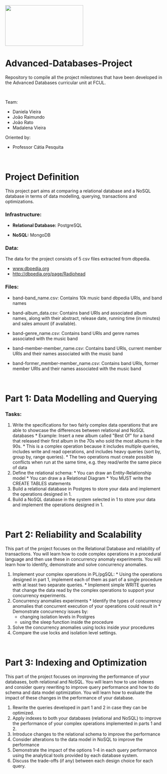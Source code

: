 <img src="https://ciencias.ulisboa.pt/sites/default/files/Ciencias_Logo_Azul-01.png" width="250" height="130">

# Advanced-Databases-Project
Repository to compile all the project milestones that have been developed in the Advanced Databases curricular unit at FCUL.

<br>

Team:
  * Daniela Vieira
  * João Raimundo
  * João Rato
  * Madalena Vieira
  
Oriented by:
 * Professor Cátia Pesquita

<br> 

# Project Definition
This project part aims at comparing a relational database and a NoSQL database in terms of data modelling, querying, transactions and optimizations.

### Infrastructure:

  * **Relational Database:** PostgreSQL

  * **NoSQL:** MongoDB

### Data:

The data for the project consists of 5 csv files extracted from dbpedia.
  * www.dbpedia.org
  * http://dbpedia.org/page/Radiohead

### Files:

  * band-band_name.csv: Contains 10k music band dbpedia URIs, and band names

  * band-album_data.csv: Contains band URIs and associated album names, along with their abstract, release date, running time (in minutes) and sales amount (if available).

  * band-genre_name.csv: Contains band URIs and genre names associated with the music band

  * band-member-member_name.csv: Contains band URIs, current member URIs and their names associated with the music band

  * band-former_member-member_name.csv: Contains band URIs, former member URIs and their names associated with the music band

<br>

# Part 1: Data Modelling and Querying

### Tasks:

  1. Write the specifications for two fairly complex data operations that are able to showcase the differences between relational and NoSQL databases
    * Example: Insert a new album called "Best Of" for a band that released their first album in the 70s who sold the most albums in the 90s.
    * This is a complex operation because it includes multiple queries, includes write and read operations, and includes heavy queries (sort by, group by, range queries).
    * The two operations must create possible conflicts when run at the same time, e.g. they read/write the same piece of data
  2. Define the relational schema:
    * You can draw an Entity-Relationship model
    * You can draw a a Relational Diagram
    * You MUST write the CREATE TABLES statements
  3. Build a relational database in Postgres to store your data and implement the operations designed in 1.
  4. Build a NoSQL database in the system selected in 1 to store your data and implement the operations designed in 1.

<br>

# Part 2: Reliability and Scalability
This part of the project focuses on the Relational Database and reliability of transactions. You will learn how to code complex operations in a procedural language and then use these in concurrency anomaly experiments. You will learn how to identify, demonstrate and solve concurrency anomalies.

  1. Implement your complex operations in PL/pgSQL:
    * Using the operations designed in part 1, implement each of them as part of a single procedure with at least two separate queries.
    * Implement simple WRITE queries that change the data read by the complex operations to support your concurrency experiments.
  2. Concurrency anomalies experiments
    * Identify the types of concurrency anomalies that concurrent execution of your operations could result in
    * Demonstrate concurrency issues by:
      - changing isolation levels in Postgres
      - using the sleep function inside the procedure
  3. Solve the concurrency anomalies using locks inside your procedures
  4. Compare the use locks and isolation level settings.

<br>

# Part 3: Indexing and Optimization
This part of the project focuses on improving the performance of your databases, both relational and NoSQL. You will learn how to use indexes and consider query rewriting to improve query performance and how to do schema and data model optimization. You will learn how to evaluate the impact of these changes in the performance of your database.

  1. Rewrite the queries developed in part 1 and 2 in case they can be optimized.
  2. Apply indexes to both your databases (relational and NoSQL) to improve the performance of your complex operations implemented in parts 1 and 2.
  3. Introduce changes to the relational schema to improve the performance
  4. Consider alterations to the data model in NoSQL to improve the performance
  5. Demonstrate the impact of the options 1-4 in each query performance using the analytical tools provided by each database system.
  6. Discuss the trade-offs (if any) between each design choice for each query.



